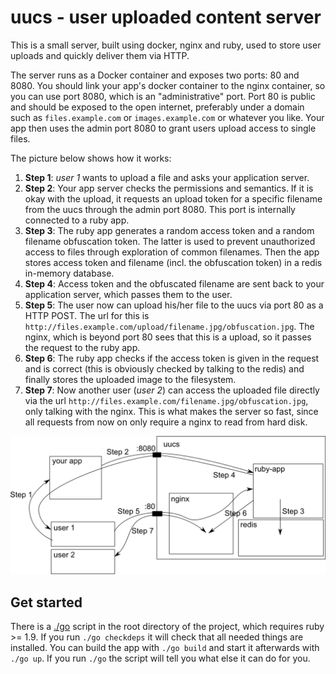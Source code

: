 uucs - user uploaded content server
====================

This is a small server, built using docker, nginx and ruby, used to store user uploads and quickly deliver them via HTTP.

The server runs as a Docker container and exposes two ports: 80 and 8080. You should link your app's docker container
to the nginx container, so you can use port 8080, which is an "administrative" port. Port 80 is public and should be exposed
to the open internet, preferably under a domain such as `files.example.com` or `images.example.com` or whatever you like.
Your app then uses the admin port 8080 to grant users upload access to single files.

The picture below shows how it works:

1. **Step 1**: *user 1* wants to upload a file and asks your application server.
2. **Step 2**: Your app server checks the permissions and semantics. If it is okay with the upload, it requests an upload
token for a specific filename from the uucs through the admin port 8080. This port is internally connected to 
a ruby app.
3. **Step 3**: The ruby app generates a random access token and a random filename obfuscation token. The latter is used to
prevent unauthorized access to files through exploration of common filenames. Then the app stores access token and filename
(incl. the obfuscation token) in a redis in-memory database.
4. **Step 4**: Access token and the obfuscated filename are sent back to your application server, which passes them to the user.
5. **Step 5**: The user now can upload his/her file to the uucs via port 80 as a HTTP POST. The url for this is
`http://files.example.com/upload/filename.jpg/obfuscation.jpg`. The nginx, which is beyond port 80 sees that this is a upload, so
it passes the request to the ruby app.
6. **Step 6**: The ruby app checks if the access token is given in the request and is correct (this is obviously checked
by talking to the redis) and finally stores the uploaded image to the filesystem.
7. **Step 7**: Now another user (*user 2*) can access the uploaded file directly via the url `http://files.example.com/filename.jpg/obfuscation.jpg`,
only talking with the nginx. This is what makes the server so fast, since all requests from now on only require a nginx to read from
hard disk.


![Schematic of a typical use case](doc/schematic.png)

Get started
-----------

There is a [./go](go) script in the root directory of the project, which requires ruby >= 1.9. If you run `./go checkdeps` it will check that all needed things are installed.
You can build the app with `./go build` and start it afterwards with `./go up`. If you run `./go` the script will tell you what else it can do for you.

